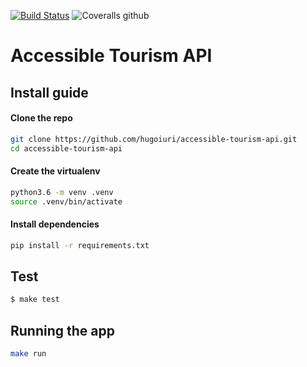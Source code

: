 [![Build Status](https://travis-ci.org/hugoiuri/accessible-tourism-api.svg?branch=master)](https://travis-ci.org/hugoiuri/accessible-tourism-api)
![Coveralls github](https://img.shields.io/coveralls/github/hugoiuri/accessible-tourism-api.svg)


# Accessible Tourism API

## Install guide

#### Clone the repo

```bash
git clone https://github.com/hugoiuri/accessible-tourism-api.git
cd accessible-tourism-api
```

#### Create the virtualenv
```bash
python3.6 -m venv .venv
source .venv/bin/activate
```

#### Install dependencies
```bash
pip install -r requirements.txt
```

## Test

```bash
$ make test
```

## Running the app
```bash
make run
```